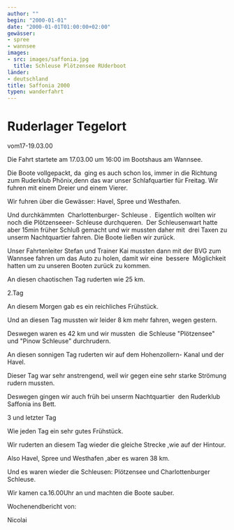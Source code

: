 ```yaml
---
author: ""
begin: "2000-01-01"
date: "2000-01-01T01:00:00+02:00"
gewässer:
- spree
- wannsee
images:
- src: images/saffonia.jpg
  title: Schleuse Plötzensee RUderboot
länder: 
- deutschland
title: Saffonia 2000
typen: wanderfahrt
---
```



# Ruderlager Tegelort


vom17-19.03.00

Die Fahrt startete am 17.03.00 um 16:00 im Bootshaus am Wannsee.

Die Boote vollgepackt, da  ging es auch schon los, immer in die Richtung zum Ruderklub Phönix,denn das war unser Schlafquartier für Freitag. Wir fuhren mit einem Dreier und einem Vierer.

Wir fuhren über die Gewässer: Havel, Spree und Westhafen.

Und durchkämmten  Charlottenburger- Schleuse .  Eigentlich wollten wir noch die Plötzenseeer- Schleuse durchqueren.  Der Schleusenwart hatte aber 15min früher Schluß gemacht und wir mussten daher mit  drei Taxen zu unserm Nachtquartier fahren. Die Boote ließen wir zurück.

Unser Fahrtenleiter Stefan und Trainer Kai mussten dann mit der BVG zum Wannsee fahren um das Auto zu holen, damit wir eine  bessere  Möglichkeit hatten um zu unseren Booten zurück zu kommen.

An diesen chaotischen Tag ruderten wie 25 km.

2.Tag

An diesem Morgen gab es ein reichliches Frühstück.

Und an diesen Tag mussten wir leider 8 km mehr fahren, wegen gestern.

Deswegen waren es 42 km und wir mussten  die Schleuse "Plötzensee" und "Pinow Schleuse" durchrudern.

An diesen sonnigen Tag ruderten wir auf dem Hohenzollern- Kanal und der Havel.

Dieser Tag war sehr anstrengend, weil wir gegen eine sehr starke Strömung rudern mussten.

Deswegen gingen wir auch früh bei unserm Nachtquartier  den Ruderklub Saffonia ins Bett.

3 und letzter Tag

Wie jeden Tag ein sehr gutes Frühstück.

Wir ruderten an diesem Tag wieder die gleiche Strecke ,wie auf der Hintour.

Also Havel, Spree und Westhafen ,aber es waren 38 km.

Und es waren wieder die Schleusen: Plötzensee und Charlottenburger Schleuse.

Wir kamen ca.16.00Uhr an und machten die Boote sauber.

Wochenendbericht von:

Nicolai

